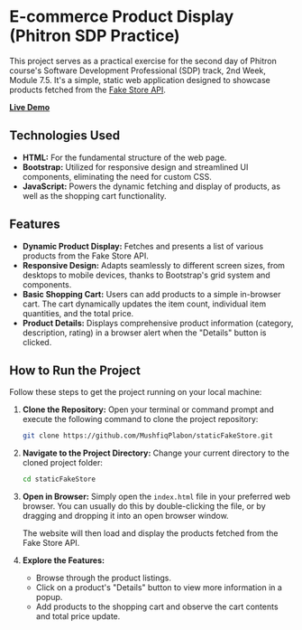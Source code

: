 # E-commerce Product Display (Phitron SDP Practice)

This project serves as a practical exercise for the second day of Phitron course's Software Development Professional (SDP) track, 2nd Week, Module 7.5. It's a simple, static web application designed to showcase products fetched from the [Fake Store API](https://fakestoreapi.com/).

[**Live Demo**](https://mushfiqplabon.github.io/staticFakeStore/)

## Technologies Used

- **HTML:** For the fundamental structure of the web page.
- **Bootstrap:** Utilized for responsive design and streamlined UI components, eliminating the need for custom CSS.
- **JavaScript:** Powers the dynamic fetching and display of products, as well as the shopping cart functionality.

## Features

- **Dynamic Product Display:** Fetches and presents a list of various products from the Fake Store API.
- **Responsive Design:** Adapts seamlessly to different screen sizes, from desktops to mobile devices, thanks to Bootstrap's grid system and components.
- **Basic Shopping Cart:** Users can add products to a simple in-browser cart. The cart dynamically updates the item count, individual item quantities, and the total price.
- **Product Details:** Displays comprehensive product information (category, description, rating) in a browser alert when the "Details" button is clicked.

## How to Run the Project

Follow these steps to get the project running on your local machine:

1.  **Clone the Repository:**
    Open your terminal or command prompt and execute the following command to clone the project repository:

    ```bash
    git clone https://github.com/MushfiqPlabon/staticFakeStore.git
    ```

2.  **Navigate to the Project Directory:**
    Change your current directory to the cloned project folder:

    ```bash
    cd staticFakeStore
    ```

3.  **Open in Browser:**
    Simply open the `index.html` file in your preferred web browser. You can usually do this by double-clicking the file, or by dragging and dropping it into an open browser window.

    The website will then load and display the products fetched from the Fake Store API.

4.  **Explore the Features:**
    - Browse through the product listings.
    - Click on a product's "Details" button to view more information in a popup.
    - Add products to the shopping cart and observe the cart contents and total price update.
